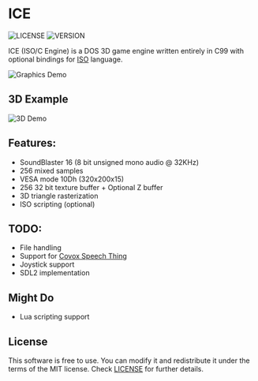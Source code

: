 # ICE
![LICENSE](https://img.shields.io/badge/LICENSE-MIT-green.svg) ![VERSION](https://img.shields.io/badge/BUILD-2-blue)

ICE (ISO/C Engine) is a DOS 3D game engine written entirely in C99 with optional bindings for [ISO](https://github.com/0x1ED1CE/ISO) language.

![Graphics Demo](https://i.imgur.com/NrV2MBO.png)

## 3D Example

![3D Demo](https://i.imgur.com/D2mZmEv.gif)

## Features:
- SoundBlaster 16 (8 bit unsigned mono audio @ 32KHz)
- 256 mixed samples
- VESA mode 10Dh (320x200x15)
- 256 32 bit texture buffer + Optional Z buffer
- 3D triangle rasterization
- ISO scripting (optional)

## TODO:
- File handling
- Support for [Covox Speech Thing](https://en.wikipedia.org/wiki/Covox_Speech_Thing)
- Joystick support
- SDL2 implementation

## Might Do
- Lua scripting support

## License
This software is free to use. You can modify it and redistribute it under the terms of the 
MIT license. Check [LICENSE](LICENSE) for further details.
